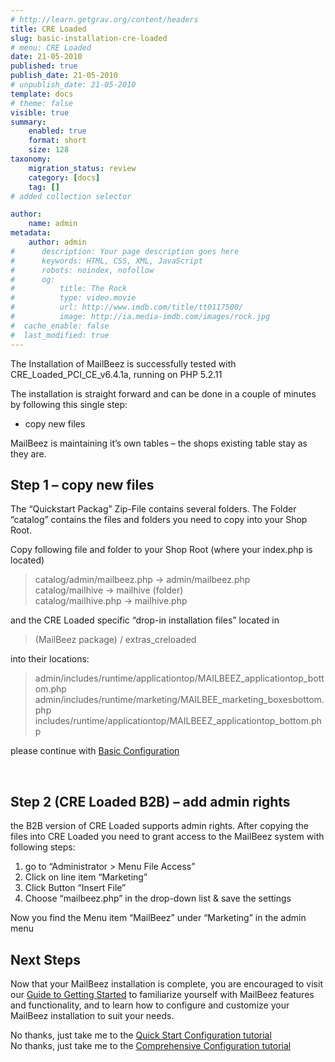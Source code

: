 ```yaml
---
# http://learn.getgrav.org/content/headers
title: CRE Loaded
slug: basic-installation-cre-loaded
# menu: CRE Loaded
date: 21-05-2010
published: true
publish_date: 21-05-2010
# unpublish_date: 21-05-2010
template: docs
# theme: false
visible: true
summary:
    enabled: true
    format: short
    size: 128
taxonomy:
    migration_status: review
    category: [docs]
    tag: []
# added collection selector

author:
    name: admin
metadata:
    author: admin
#      description: Your page description goes here
#      keywords: HTML, CSS, XML, JavaScript
#      robots: noindex, nofollow
#      og:
#          title: The Rock
#          type: video.movie
#          url: http://www.imdb.com/title/tt0117500/
#          image: http://ia.media-imdb.com/images/rock.jpg
#  cache_enable: false
#  last_modified: true
---
```


The Installation of MailBeez is successfully tested with CRE\_Loaded\_PCI\_CE\_v6.4.1a, running on PHP 5.2.11

The installation is straight forward and can be done in a couple of minutes by following this single step:

- copy new files

MailBeez is maintaining it’s own tables – the shops existing table stay as they are.

## Step 1 – copy new files

The “Quickstart Packag” Zip-File contains several folders. The Folder “catalog” contains the files and folders you need to copy into your Shop Root.

Copy following file and folder to your Shop Root (where your index.php is located)

> catalog/admin/mailbeez.php -> admin/mailbeez.php  
>  catalog/mailhive -> mailhive (folder)  
>  catalog/mailhive.php -> mailhive.php

and the CRE Loaded specific “drop-in installation files” located in

> (MailBeez package) / extras\_creloaded

into their locations:

> admin/includes/runtime/applicationtop/MAILBEEZ\_applicationtop\_bottom.php  
>  admin/includes/runtime/marketing/MAILBEE\_marketing\_boxesbottom.php  
>  includes/runtime/applicationtop/MAILBEEZ\_applicationtop\_bottom.php

please continue with [Basic Configuration](http://localhost/wordpress_mailbeez_EOL/documentation/installation/config_queen/)

 

## Step 2 (CRE Loaded B2B) – add admin rights

the B2B version of CRE Loaded supports admin rights. After copying the files into CRE Loaded you need to grant access to the MailBeez system with following steps:

1. go to “Administrator > Menu File Access”
2. Click on line item “Marketing”
3. Click Button “Insert File”
4. Choose “mailbeez.php” in the drop-down list & save the settings

Now you find the Menu item “MailBeez” under “Marketing” in the admin menu

## Next Steps

Now that your MailBeez installation is complete, you are encouraged to visit our [ Guide to Getting Started](/documentation/tutorials/guide-to-getting-started/) to familiarize yourself with MailBeez features and functionality, and to learn how to configure and customize your MailBeez installation to suit your needs.

No thanks, just take me to the [Quick Start Configuration tutorial](/documentation/tutorials/mailbeez-quick-start-configuration-tutorial/)  
 No thanks, just take me to the [Comprehensive Configuration tutorial](/documentation/tutorials/mailbeez-comprehensive-configuration-tutorial/)

